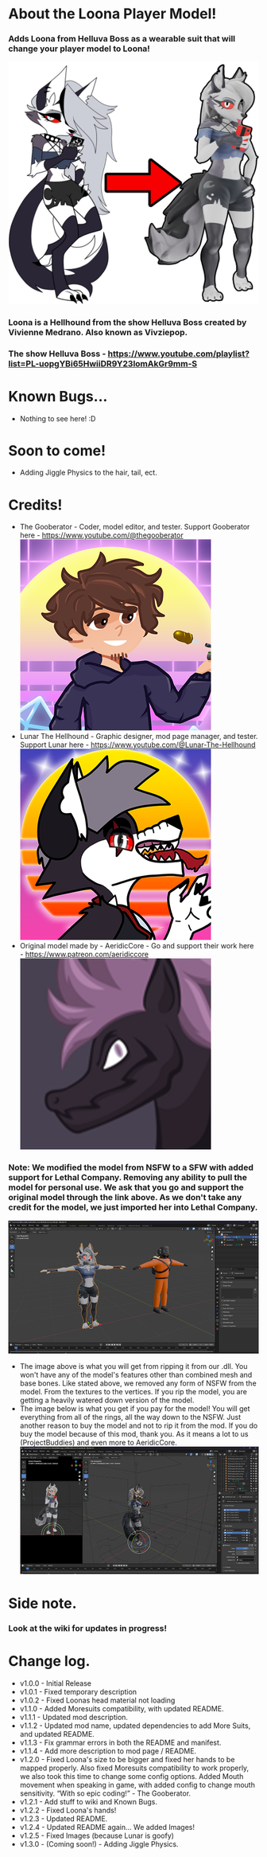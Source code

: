 # About the Loona Player Model!
### Adds Loona from Helluva Boss as a wearable suit that will change your player model to Loona!
![Images](https://github.com/LunarTheHellhound/LoonaPlayerModel/blob/main/LC-Loona-page.png?raw=true)
### Loona is a Hellhound from the show Helluva Boss created by Vivienne Medrano. Also known as Vivziepop.
### The show Helluva Boss - https://www.youtube.com/playlist?list=PL-uopgYBi65HwiiDR9Y23lomAkGr9mm-S

# Known Bugs...
- Nothing to see here! :D

# Soon to come!
- Adding Jiggle Physics to the hair, tail, ect.

# Credits!
- The Gooberator - Coder, model editor, and tester. Support Gooberator here - https://www.youtube.com/@thegooberator
![Images](https://github.com/LunarTheHellhound/LoonaPlayerModel/blob/main/TheGooberator-PFP-(LOW).png?raw=true)
- Lunar The Hellhound - Graphic designer, mod page manager, and tester. Support Lunar here - https://www.youtube.com/@Lunar-The-Hellhound
![Images](https://github.com/LunarTheHellhound/LoonaPlayerModel/blob/main/Lunar%20PFP%20Normal-(LOW).png?raw=true)
- Original model made by - AeridicCore - Go and support their work here - https://www.patreon.com/aeridiccore
![Images](https://github.com/LunarTheHellhound/LoonaPlayerModel/blob/main/Model%20maker-PFP.png?raw=true)
### Note: We modified the model from NSFW to a SFW with added support for Lethal Company. Removing any ability to pull the model for personal use. We ask that you go and support the original model through the link above. As we don't take any credit for the model, we just imported her into Lethal Company.
![Images](https://github.com/LunarTheHellhound/LoonaPlayerModel/blob/main/Loona%20Model%20SFW.png?raw=true)
- The image above is what you will get from ripping it from our .dll. You won't have any of the model's features other than combined mesh and base bones. Like stated above, we removed any form of NSFW from the model. From the textures to the vertices. If you rip the model, you are getting a heavily watered down version of the model.
- The image below is what you get if you pay for the model! You will get everything from all of the rings, all the way down to the NSFW. Just another reason to buy the model and not to rip it from the mod. If you do buy the model because of this mod, thank you. As it means a lot to us (ProjectBuddies) and even more to AeridicCore.
![Images](https://github.com/LunarTheHellhound/LoonaPlayerModel/blob/main/Loona%20Model%20NSFW.png?raw=true)

# Side note.
### Look at the wiki for updates in progress!

# Change log.
- v1.0.0 - Initial Release
- v1.0.1 - Fixed temporary description
- v1.0.2 - Fixed Loonas head material not loading
- v1.1.0 - Added Moresuits compatibility, with updated README.
- v1.1.1 - Updated mod description.
- v1.1.2 - Updated mod name, updated dependencies to add More Suits, and updated README.
- v1.1.3 - Fix grammar errors in both the README and manifest.
- v1.1.4 - Add more description to mod page / README.
- v1.2.0 - Fixed Loona's size to be bigger and fixed her hands to be mapped properly. Also fixed Moresuits compatibility to work properly, we also took this time to change some config options. Added Mouth movement when speaking in game, with added config to change mouth sensitivity. “With so epic coding!” - The Gooberator.
- v1.2.1 - Add stuff to wiki and Known Bugs.
- v1.2.2 - Fixed Loona's hands!
- v1.2.3 - Updated README.
- v1.2.4 - Updated README again... We added Images!
- v1.2.5 - Fixed Images (because Lunar is goofy)
- v1.3.0 - (Coming soon!) - Adding Jiggle Physics.